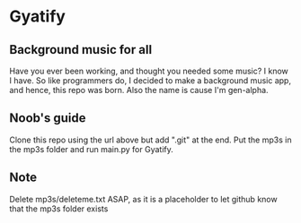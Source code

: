 # Gyatify
## Background music for all
Have you ever been working, and thought you needed some music? I know I have.
So like programmers do, I decided to make a background music app, and hence, this repo was born.
Also the name is cause I'm gen-alpha.
## Noob's guide
Clone this repo using the url above but add ".git" at the end. Put the mp3s in the mp3s folder and run main.py for
Gyatify.
## Note
Delete mp3s/deleteme.txt ASAP, as it is a placeholder to let github know that the mp3s folder exists